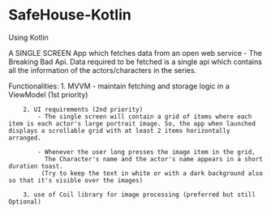 # SafeHouse-Kotlin 

Using Kotlin

A SINGLE SCREEN App which fetches data from an open web service -
The Breaking Bad Api. Data required to be fetched is a single api which contains
all the information of the actors/characters in the series.

Functionalities:
        1. MVVM - maintain fetching and storage logic in a ViewModel (1st priority)
        
        2. UI requirements (2nd priority)
            - The single screen will contain a grid of items where each item is each actor's large portrait image. So, the app when launched displays a scrollable grid with at least 2 items horizontally arranged.
            
            - Whenever the user long presses the image item in the grid,
              The Character's name and the actor's name appears in a short duration toast.
             (Try to keep the text in white or with a dark background also so that it's visible over the images)

        3. use of Coil library for image processing (preferred but still Optional)
